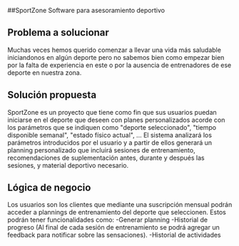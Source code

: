 ##SportZone
Software para asesoramiento deportivo


## Problema a solucionar
Muchas veces hemos querido comenzar a llevar una vida más saludable iniciandonos en algún deporte pero no sabemos bien como empezar bien por la falta de experiencia en este o por la ausencia de entrenadores de ese deporte en nuestra zona. 


## Solución propuesta
SportZone es un proyecto que tiene como fin que sus usuarios puedan iniciarse en el deporte que deseen con planes personalizados acorde con los parámetros que se indiquen como "deporte seleccionado", "tiempo disponible semanal", "estado físico actual", ...
El sistema analizará los parámetros introducidos por el usuario y a partir de ellos generará un planning personalizado que incluirá sesiones de entrenamiento, recomendaciones de suplementación antes, durante y después las sesiones, y material deportivo necesario.


## Lógica de negocio
Los usuarios son los clientes que mediante una suscripción mensual podrán acceder a plannings de entrenamiento del deporte que seleccionen. Estos podrán tener funcionalidades como:
	-Generar planning
	-Historial de progreso (Al final de cada sesión de entrenamiento se podrá agregar un feedback para notificar sobre las sensaciones).
	-Historial de actividades
